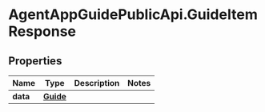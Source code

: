 # AgentAppGuidePublicApi.GuideItemResponse

## Properties

Name | Type | Description | Notes
------------ | ------------- | ------------- | -------------
**data** | [**Guide**](Guide.md) |  | 


